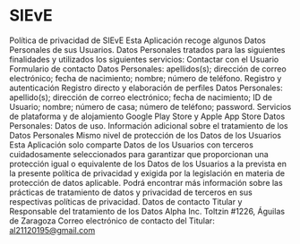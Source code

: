 # SIEvE
Política de privacidad de SIEvE
Esta Aplicación recoge algunos Datos Personales de sus Usuarios.
Datos Personales tratados para las siguientes finalidades y utilizados los siguientes servicios:
Contactar con el Usuario
Formulario de contacto
Datos Personales: apellidos(s); dirección de correo electrónico; fecha de nacimiento; nombre; número de teléfono.
Registro y autenticación
Registro directo y elaboración de perfiles
Datos Personales: apellido(s); dirección de correo electrónico; fecha de nacimiento; ID de Usuario; nombre; número de casa; número de teléfono; password.
Servicios de plataforma y de alojamiento
Google Play Store y Apple App Store
Datos Personales: Datos de uso.
Información adicional sobre el tratamiento de los Datos Personales
Mismo nivel de protección de los Datos de los Usuarios
Esta Aplicación solo comparte Datos de los Usuarios con terceros cuidadosamente seleccionados para garantizar que proporcionan una protección igual o equivalente de los Datos de los Usuarios a la prevista en la presente política de privacidad y exigida por la legislación en materia de protección de datos aplicable. Podrá encontrar más información sobre las prácticas de tratamiento de datos y privacidad de terceros en sus respectivas políticas de privacidad.
Datos de contacto
Titular y Responsable del tratamiento de los Datos
Alpha Inc. Toltzin #1226, Águilas de Zaragoza
Correo electrónico de contacto del Titular:
al21120195@gmail.com
